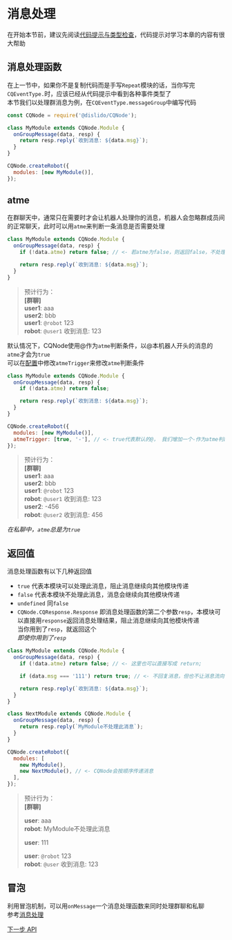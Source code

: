 # 消息处理

在开始本节前，建议先阅读[代码提示与类型检查](../docs/typeinferrence)，代码提示对学习本章的内容有很大帮助

## 消息处理函数

在上一节中，如果你不是复制代码而是手写`Repeat`模块的话，当你写完`CQEventType.`时，应该已经从代码提示中看到各种事件类型了  
本节我们以处理群消息为例，在`CQEventType.messageGroup`中编写代码  

```javascript
const CQNode = require('@dislido/CQNode');

class MyModule extends CQNode.Module {
  onGroupMessage(data, resp) {
    return resp.reply(`收到消息: ${data.msg}`);
  }
}

CQNode.createRobot({
  modules: [new MyModule()],
});
```

## atme
在群聊天中，通常只在需要时才会让机器人处理你的消息，机器人会忽略群成员间的正常聊天，此时可以用`atme`来判断一条消息是否需要处理

```javascript
class MyModule extends CQNode.Module {
  onGroupMessage(data, resp) {
    if (!data.atme) return false; // <- 若atme为false，则返回false，不处理此消息

    return resp.reply(`收到消息: ${data.msg}`);
  }
}
```

> 预计行为：  
> __[群聊]__  
> __user1__: aaa   
> __user2__: bbb   
> __user1__: `@robot` 123   
> __robot__: `@user1` 收到消息: 123   

默认情况下，CQNode使用@作为`atme`判断条件，以@本机器人开头的消息的`atme`才会为`true`  
可以在[配置](../docs/createrobot#configobject)中修改`atmeTrigger`来修改`atme`判断条件

```javascript
class MyModule extends CQNode.Module {
  onGroupMessage(data, resp) {
    if (!data.atme) return false;

    return resp.reply(`收到消息: ${data.msg}`);
  }
}

CQNode.createRobot({
  modules: [new MyModule()],
  atmeTrigger: [true, '-'], // <- true代表默认的@， 我们增加一个-作为atme判断条件
});
```

> 预计行为：  
> __[群聊]__    
> __user1__: aaa  
> __user2__: bbb  
> __user1__: `@robot` 123  
> __robot__: `@user1` 收到消息: 123  
> __user2__: -456  
> __robot__: `@user2` 收到消息: 456  

_在私聊中，`atme`总是为`true`_

## 返回值
消息处理函数有以下几种返回值
- `true` 代表本模块可以处理此消息，阻止消息继续向其他模块传递
- `false` 代表本模块不处理此消息，消息会继续向其他模块传递
- `undefined` 同`false`
- `CQNode.CQResponse.Response` 即消息处理函数的第二个参数`resp`，本模块可以直接用`response`返回消息处理结果，阻止消息继续向其他模块传递  
  当你用到了`resp`，就返回这个  
_即使你用到了`resp`_

```javascript
class MyModule extends CQNode.Module {
  onGroupMessage(data, resp) {
    if (!data.atme) return false; // <- 这里也可以直接写成 return;

    if (data.msg === '111') return true; // <- 不回复消息，但也不让消息流向下一个模块

    return resp.reply(`收到消息: ${data.msg}`);
  }
}

class NextModule extends CQNode.Module {
  onGroupMessage(data, resp) {
    return resp.reply(`MyModule不处理此消息`);
  }
}

CQNode.createRobot({
  modules: [
    new MyModule(),
    new NextModule(), // <- CQNode会按顺序传递消息
  ],
});
```

> 预计行为：  
> __[群聊]__  
> 
> __user__: aaa  
> __robot__: MyModule不处理此消息  
>
> __user__: 111  
>
> __user__: `@robot` 123  
> __robot__: `@user` 收到消息: 123  

## 冒泡
利用冒泡机制，可以用`onMessage`一个消息处理函数来同时处理群聊和私聊  
参考[消息处理](../docs/module#消息处理)

[下一步 API](./api)
